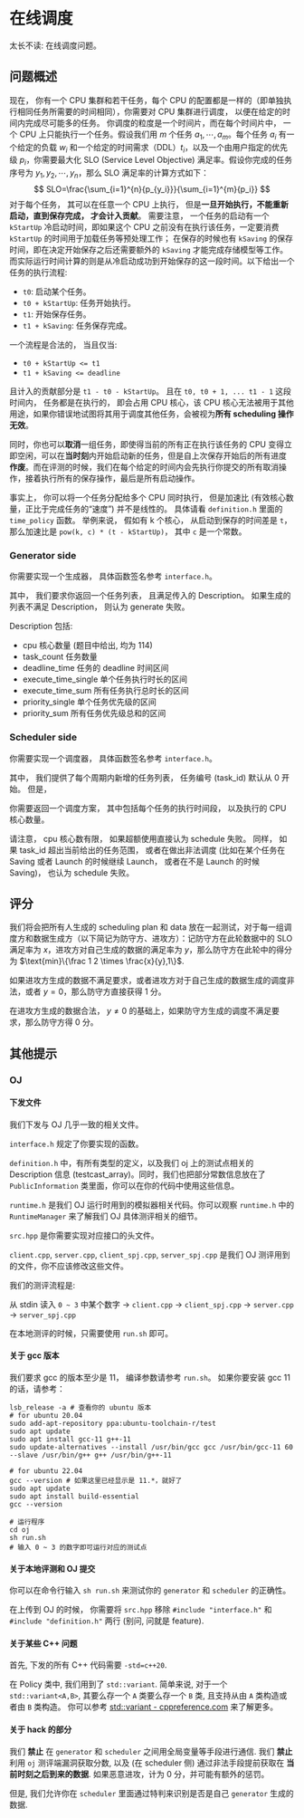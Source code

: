 # 在线调度

太长不读: 在线调度问题。

## 问题概述

现在， 你有一个 CPU 集群和若干任务，每个 CPU 的配置都是一样的（即单独执行相同任务所需要的时间相同），你需要对 CPU 集群进行调度， 以便在给定的时间内完成尽可能多的任务。 你调度的粒度是一个时间片，而在每个时间片中， 一个 CPU 上只能执行一个任务。假设我们用 $m$ 个任务 $a_1,\cdots,a_m$。每个任务 $a_i$ 有一个给定的负载 $w_i$ 和一个给定的时间需求（DDL）$t_i$，以及一个由用户指定的优先级 $p_i$，你需要最大化 SLO (Service Level Objective) 满足率。假设你完成的任务序号为 $y_1,y_2,\cdots,y_n$，那么 SLO 满足率的计算方式如下：
$$
SLO=\frac{\sum_{i=1}^{n}{p_{y_i}}}{\sum_{i=1}^{m}{p_i}}
$$
对于每个任务， 其可以在任意一个 CPU 上执行， 但是**一旦开始执行，不能重新启动，直到保存完成， 才会计入贡献**。 需要注意， 一个任务的启动有一个 `kStartUp` 冷启动时间，即如果这个 CPU 之前没有在执行该任务，一定要消费 `kStartUp` 的时间用于加载任务等预处理工作； 在保存的时候也有 `kSaving` 的保存时间，即在决定开始保存之后还需要额外的 `kSaving` 才能完成存储模型等工作。而实际运行时间计算的则是从冷启动成功到开始保存的这一段时间。以下给出一个任务的执行流程:

- `t0`: 启动某个任务。
- `t0 + kStartUp`: 任务开始执行。
- `t1`: 开始保存任务。
- `t1 + kSaving`: 任务保存完成。

一个流程是合法的， 当且仅当:

- `t0 + kStartUp <= t1`
- `t1 + kSaving <= deadline`

且计入的贡献部分是 `t1 - t0 - kStartUp`。 且在 `t0, t0 + 1, ... t1 - 1` 这段时间内， 任务都是在执行的， 即会占用 CPU 核心，该 CPU 核心无法被用于其他用途，如果你错误地试图将其用于调度其他任务，会被视为**所有 scheduling 操作无效**。

同时，你也可以**取消**一组任务，即使得当前的所有正在执行该任务的 CPU 变得立即空闲，可以在**当时刻**内开始启动新的任务，但是自上次保存开始后的所有进度 **作废**。而在评测的时候，我们在每个给定的时间内会先执行你提交的所有取消操作，接着执行所有的保存操作，最后是所有启动操作。

事实上， 你可以将一个任务分配给多个 CPU 同时执行， 但是加速比 (有效核心数量，正比于完成任务的“速度”) 并不是线性的。 具体请看 `definition.h` 里面的 `time_policy` 函数。 举例来说， 假如有 k 个核心， 从启动到保存的时间差是 `t`， 那么加速比是 `pow(k, c) * (t - kStartUp)`， 其中 `c` 是一个常数。

### Generator side

你需要实现一个生成器， 具体函数签名参考 `interface.h`。

其中， 我们要求你返回一个任务列表， 且满足传入的 Description。 如果生成的列表不满足 Description， 则认为 generate 失败。

Description 包括:

- cpu 核心数量 (题目中给出, 均为 114)
- task_count 任务数量
- deadline_time 任务的 deadline 时间区间
- execute_time_single 单个任务执行时长的区间
- execute_time_sum 所有任务执行总时长的区间
- priority_single 单个任务优先级的区间
- priority_sum 所有任务优先级总和的区间

### Scheduler side

你需要实现一个调度器， 具体函数签名参考 `interface.h`。

其中， 我们提供了每个周期内新增的任务列表， 任务编号 (task_id) 默认从 0 开始。 但是，

你需要返回一个调度方案， 其中包括每个任务的执行时间段， 以及执行的 CPU 核心数量。

请注意， cpu 核心数有限， 如果超额使用直接认为 schedule 失败。 同样， 如果 task_id 超出当前给出的任务范围， 或者在做出非法调度 (比如在某个任务在 Saving 或者 Launch 的时候继续 Launch， 或者在不是 Launch 的时候 Saving)， 也认为 schedule 失败。

## 评分

我们将会把所有人生成的 scheduling plan 和 data 放在一起测试，对于每一组调度方和数据生成方（以下简记为防守方、进攻方）：记防守方在此轮数据中的 SLO 满足率为 $x$，进攻方对自己生成的数据的满足率为 $y$，那么防守方在此轮中的得分为 $\text{min}\{\frac 1 2 \times \frac{x}{y},1\}$.

如果进攻方生成的数据不满足要求，或者进攻方对于自己生成的数据生成的调度非法，或者 $y = 0$，那么防守方直接获得 $1$ 分。

在进攻方生成的数据合法， $y \ne 0$ 的基础上，如果防守方生成的调度不满足要求，那么防守方得 $0$ 分。

## 其他提示

### OJ

#### 下发文件

我们下发与 OJ 几乎一致的相关文件。

`interface.h` 规定了你要实现的函数。

`definition.h` 中，有所有类型的定义，以及我们 oj 上的测试点相关的 Description 信息 (testcast_array)。同时，我们也把部分常数信息放在了 `PublicInformation` 类里面，你可以在你的代码中使用这些信息。

`runtime.h` 是我们 OJ 运行时用到的模拟器相关代码。你可以观察 `runtime.h` 中的 `RuntimeManager` 来了解我们 OJ 具体测评相关的细节。

`src.hpp` 是你需要实现对应接口的头文件。

`client.cpp`, `server.cpp`, `client_spj.cpp`, `server_spj.cpp` 是我们 OJ 测评用到的文件，你不应该修改这些文件。

我们的测评流程是:

从 stdin 读入 `0 ~ 3` 中某个数字 -> `client.cpp` -> `client_spj.cpp` -> `server.cpp` -> `server_spj.cpp`

在本地测评的时候，只需要使用 `run.sh` 即可。

#### 关于 gcc 版本

我们要求 gcc 的版本至少是 11， 编译参数请参考 `run.sh`。 如果你要安装 gcc 11 的话，请参考：

```shell
lsb_release -a # 查看你的 ubuntu 版本
# for ubuntu 20.04
sudo add-apt-repository ppa:ubuntu-toolchain-r/test
sudo apt update
sudo apt install gcc-11 g++-11
sudo update-alternatives --install /usr/bin/gcc gcc /usr/bin/gcc-11 60 --slave /usr/bin/g++ g++ /usr/bin/g++-11

# for ubuntu 22.04
gcc --version # 如果这里已经显示是 11.*，就好了
sudo apt update
sudo apt install build-essential
gcc --version

# 运行程序
cd oj
sh run.sh
# 输入 0 ~ 3 的数字即可运行对应的测试点
```

#### 关于本地评测和 OJ 提交

你可以在命令行输入 `sh run.sh` 来测试你的 `generator` 和 `scheduler` 的正确性。

在上传到 OJ 的时候， 你需要将 `src.hpp` 移除 `#include "interface.h"` 和 `#include "definition.h"` 两行 (别问, 问就是 feature).

#### 关于某些 C++ 问题

首先, 下发的所有 C++ 代码需要 `-std=c++20`.

在 Policy 类中, 我们用到了 `std::variant`. 简单来说, 对于一个 `std::variant<A,B>`, 其要么存一个 `A` 类要么存一个 `B` 类, 且支持从由 `A` 类构造或者由 `B` 类构造。 你可以参考 [std::variant - cppreference.com](https://en.cppreference.com/w/cpp/utility/variant) 来了解更多。

#### 关于 hack 的部分

我们 **禁止** 在 `generator` 和 `scheduler` 之间用全局变量等手段进行通信. 我们 **禁止** 利用 `oj` 测评端漏洞获取分数, 以及 (在 scheduler 侧) 通过非法手段提前获取在 **当前时刻之后到来的数据**. 如果恶意进攻，计为 $0$ 分，并可能有额外的惩罚。

但是, 我们允许你在 `scheduler` 里面通过特判来识别是否是自己 `generator` 生成的数据.
